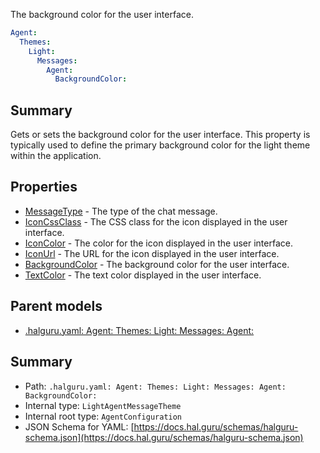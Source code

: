<!--
title: BackgroundColor
description: The background color for the user interface.
version: 1.39.0
generated: true
date: 2025-04-24
node: This file is generated by the command-line program: `halguru manual -c -m`
-->


The background color for the user interface.

```yaml
Agent:
  Themes:
    Light:
      Messages:
        Agent:
          BackgroundColor:
```

## Summary

Gets or sets the background color for the user interface. This property is typically used to define the primary background color for the light theme within the application.

## Properties

* [MessageType]((halguru)-agent-themes-light-messages-agent-messagetype.md) - The type of the chat message.
* [IconCssClass]((halguru)-agent-themes-light-messages-agent-iconcssclass.md) - The CSS class for the icon displayed in the user interface.
* [IconColor]((halguru)-agent-themes-light-messages-agent-iconcolor.md) - The color for the icon displayed in the user interface.
* [IconUrl]((halguru)-agent-themes-light-messages-agent-iconurl.md) - The URL for the icon displayed in the user interface.
* [BackgroundColor]((halguru)-agent-themes-light-messages-agent-backgroundcolor.md) - The background color for the user interface.
* [TextColor]((halguru)-agent-themes-light-messages-agent-textcolor.md) - The text color displayed in the user interface.

## Parent models

* [.halguru.yaml: Agent: Themes: Light: Messages: Agent:]((halguru)-agent-themes-light-messages-agent.md)
## Summary

* Path: `.halguru.yaml: Agent: Themes: Light: Messages: Agent: BackgroundColor:`
* Internal type: `LightAgentMessageTheme`
* Internal root type: `AgentConfiguration`
* JSON Schema for YAML: [https://docs.hal.guru/schemas/halguru-schema.json](https://docs.hal.guru/schemas/halguru-schema.json)
